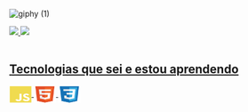
![giphy (1)](https://user-images.githubusercontent.com/116680360/197921632-5bd29588-58cd-4906-a598-da9e0df4cf7f.gif)
<div style="display: flex align="end">
  <a href="https://github.com/Natanael-CL">
  <img height="150em" src="https://github-readme-stats.vercel.app/api?username=Natanael-CL&show_icons=true&theme=dark&include_all_commits=true&count_private=true"/>
  <img height="150em" src="https://github-readme-stats.vercel.app/api/top-langs/?username=Natanael-CL&layout=compact&langs_count=7&theme=dark"/>
</div>
<div style="display: inline_block"><br>
  <h2>Tecnologias que sei e estou aprendendo</h2>
  <img align="center" alt="Rafa-Js" height="30" width="40" src="https://raw.githubusercontent.com/devicons/devicon/master/icons/javascript/javascript-plain.svg">
  <img align="center" alt="Rafa-HTML" height="30" width="40" src="https://raw.githubusercontent.com/devicons/devicon/master/icons/html5/html5-original.svg">
  <img align="center" alt="Rafa-CSS" height="30" width="40" src="https://raw.githubusercontent.com/devicons/devicon/master/icons/css3/css3-original.svg">
</div>
